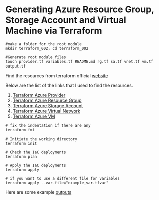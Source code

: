 
# Generating Azure Resource Group, Storage Account and Virtual Machine via Terraform

```
#make a folder for the root module
mkdir terraform_002; cd terraform_002

#Generate root module files
touch provider.tf variables.tf README.md rg.tf sa.tf vnet.tf vm.tf output.tf
```

Find the resources from terraform official [website](https://www.terraform.io)

Below are the list of the links that I used to find the resources.

1. [Terraform Azure Provider](https://registry.terraform.io/providers/hashicorp/azurerm/latest/docs)
2. [Terraform Azure Resource Group](https://registry.terraform.io/providers/hashicorp/azurerm/latest/docs/resources/resource_group)
3. [Terraform Azure Storage Account](https://registry.terraform.io/providers/hashicorp/azurerm/latest/docs/resources/storage_account)
4. [Terraform Azure Virtual Network](https://registry.terraform.io/providers/hashicorp/azurerm/latest/docs/resources/virtual_network)
5. [Terraform Azure VM](https://registry.terraform.io/providers/hashicorp/azurerm/latest/docs/resources/virtual_machine)

```
# fix the indentation if there are any
terraform fmt

# Initiate the working directory
terraform init

# Check the IaC deployments
terraform plan

# Apply the IaC deployments
terraform apply

# if you want to use a different file for variables
terraform apply --var-file="example_var.tfvar"

```
Here are some example [outputs](https://github.com/emineozsahin/terraform_002/blob/main/terraform-example.pdf)








